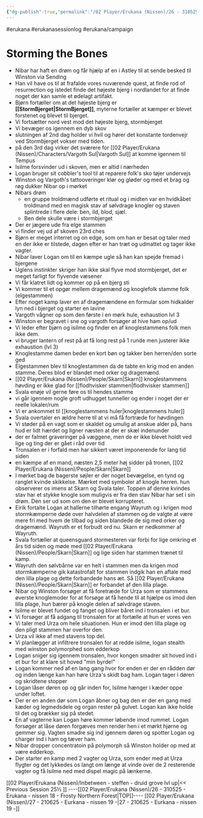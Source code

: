 ```yaml
---
{"dg-publish":true,"permalink":"/02 Player/Erukana (Nissen)/26 - 310525 - Erukana - nissen 18 - Frosty Northern Forest/","tags":["erukana","erukanasessionlog","erukana/campaign"]}
---
```



#erukana #erukanasessionlog #erukana/campaign 

# Storming the Bones

- Nibar har haft en drøm og får hjælp af en i Astley til at sende besked til Winston via Sending 
- Han vil have os til at frafalde vores nuværende quest, at finde rod of resurrection og istedet finde det højeste bjerg i nordlandet for at finde noget der kan samle et ødelagt artifakt.
- Bjørn fortæller om at det højeste bjerg er **[[StormBjerget\|StormBjerget]]**, myterne fortæller at kæmper er blevet forstenet og blevet til bjerget. 
- Vi fortsætter nord vest mod det højeste bjerg, stormbjerget
- Vi bevæger os igennem en dyb skov 
- slutningen af 2nd dag holder vi hvil og hører det konstante tordenvejr ved Stormbjerget vokser med tiden. 
- på den 3rd dag virker det sværere for [[02 Player/Erukana (Nissen)/Characters/Vargoth Sul\|Vargoth Sul]] at komme igennem til Tempus 
- Isilme forsvinder ud i skoven, men er altid i nærheden 
- Logan bruger sit cobbler's tool til at reparere folk's sko tøjer undervejs
- Winston og Vargoth's tattooveringer klør og gløder og med et brag og røg dukker Nibar op i mørket 
- Nibars drøm
	- en gruppe troldmænd udførte et ritual og i midten var en hvidkåbet troldmand med en magisk stav af sølvdrage knogler og staven splintrede i flere dele: ben, ild, blod, sjæl.
	- Ben dele skulle være i stormbjerget 
- Der er jægere ude fra elge stammen 
- vi finder vej ud af skoven 23rd ches 
- Bjørn er meget iriterret og on edge, som om han er besat og taler med en der ikke er tilstede, dagen efter er han træt og udmattet og tager ikke vagter.
- Nibar laver Logan om til en kæmpe ugle så han kan spejde fremad i bjergene 
- Uglens instinkter skriger han ikke skal flyve mod stormbjerget, det er meget farligt for flyvende væsener
- Vi får klatret lidt og kommer op på en bjerg sti 
- Vi kommer til et opgør mellem dragemænd og knoglefolk stamme folk (elgestammen)
- Efter noget kamp laver en af dragemændene en formular som hidkalder lyn ned i bjerget og starter en lavine
- Vargoth vågner op som den første i en mørk hule, exhaustion lvl 3
- Winston er begravet i sne og vargoth forsøger at hive ham op/ud 
- Vi leder efter bjørn og isilme og finder en af knoglestammens folk men ikke dem.
- vi bruger lantern of rest på at få long rest på 1 runde men justerer ikke exhaustion (lvl 3)
- Knoglestamme damen beder en kort bøn og takker ben herren/den sorte ged 
- Elgestammen blev til knoglestammen da de tabte en krig mod en anden stamme. Deres blod er blandet med orker og dragemænd. 
- [[02 Player/Erukana (Nissen)/People/Skarn\|Skarn]] knoglestammens høvding er ikke glad for [[flodhvisker stammen\|flodhvisker stammen]] 
- Svala enøje vil gerne føre os til hendes stamme
- vi går igennem nogle groft udhugget tunneller og ender i noget der er reelle lokaler/rum 
- Vi er ankommet til [[knoglestammens huler\|knoglestammens huler]] 
- Svala overtaler en ældre herre til at vi må få fortræde for høvdingen 
- Vi støder på en vagt som er skaldet og umulig at anskue alder på, hans hud er lidt hærdet og ligner næsten at der er skæl indenunder 
- der er falmet graveringer på væggene, men de er ikke blevet holdt ved lige og ting der er gået i råd over tid 
- Tronsalen er i forfald men har sikkert været imponerende for lang tid siden 
- en kæmpe af en mand, næsten 2,5 meter høj sidder på tronen, [[02 Player/Erukana (Nissen)/People/Skarn\|Skarn]]
- I mørket bag de bagerste søjler er der noget bevægelse, en tynd og ranglet kvinde skikkelse. Mærket med symboler af knogle herren. hun observerer os imens at Skarn og Svala taler. Toppen af denne kvindes stav har et stykke knogle som muligvis er fra den stav Nibar har set i sin drøm. Den ser ud som om den er blevet korrupteret.
- Eirik fortalte Logan at hallerne tilhørte engang Wayruth og i krigen mod stormkæmperne døde over halvdelen af stammen og de valgte at være mere fri med hvem de tilbad og siden blandede de sig med orker og dragemænd.  Wayruth er et forbudt ord nu. Skarn er nedkommer af Wayruth. 
- Svala fortæller at queensguard stormesteren var forbi for lige omkring et års tid siden og møde med [[02 Player/Erukana (Nissen)/People/Skarn\|Skarn]] og lige siden har stammen trænet til kamp. 
- Wayruth den sølvbårne var en helt i stammen men da krigen mod stormkæmperne gik katastrofalt for stammen indgik han en aftale med den lilla plage og dette forbandede hans æt. Så [[02 Player/Erukana (Nissen)/People/Skarn\|Skarn]] er forbandet af den lilla plage. 
- Nibar og Winston forsøger at få foretræde for Urza som er stammens øverste knoglemoder for at forsøge at få hende til at hjælpe os imod den lilla plage, hun bærer på knogle delen af sølvdrage staven. 
- Isilme er blevet fundet og fanget og bliver båret ind i tronsalen i et bur. 
- Vi forsøger at få adgang til tronsalen for at fortælle at hun er vores ven 
- Vi taler med Urza om hele situationen. Hun er imod den lilla plage og den pligt stammen har overfor den. 
- Urza vil ikke af med stavens top del.
- Vi planlægger at infiltrere tronsalen for at redde isilme, logan stealth med winston polymorphed som edderkop
- Logan sniger sig igennem tronsalen, hvor kongen smadrer sit hoved ind i et bur for at klare sit hoved "min byrde!"
- Logan kommer ned af en lang gang hvor for enden er der en rådden dør og inden længe kan han høre Urza's skidt bag ham. Logan tager i døren og skridtene stopper
- Logan låser døren op og går inden for, Isilme hænger i kæder oppe under loftet.
- Der er en anden dør som Logan åbner og bag den er der en gang med kæder og legmedsdele og organ rester på gulvet. Logan kan ikke holde til det og brækker sig på stedet. 
- En af vagterne kan Logan høre kommer løbende imod rummet. Logan forsøger at låse døren forgæves men render hen i et mørkt hjørne og gemmer sig. Vagten smadre sig ind igennem døren og spotter Logan og charger ind i ham og tæver ham. 
- Nibar dropper concentratoin på polymorph så Winston holder op med at være edderkop.
- Der starter en kamp med 2 vagter og Urza, som ender med at Urza flygter og det lykkedes os langt om længe at vinde over de 2 resterende vagter og få Isilme ned med dispel magic på lænkerne. 








[[02 Player/Erukana (Nissen)/Inbetween - steffen - druid grove lvl up\|<< Previous Session 25½ ]] ----[[02 Player/Erukana (Nissen)/26 - 310525 - Erukana - nissen 18 - Frosty Northern Forest\|TOP]]----  [[02 Player/Erukana (Nissen)/27 - 210625 - Eurkana - nissen 19 -\|27 - 210625 - Eurkana - nissen 19 -]]